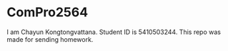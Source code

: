 # ComPro2564

I am Chayun Kongtongvattana. Student ID is 5410503244. This repo was made for sending homework.
